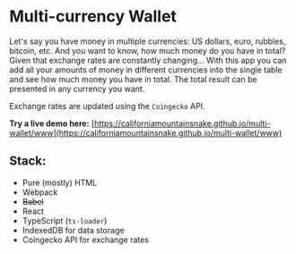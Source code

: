 # Multi-currency Wallet

Let's say you have money in multiple currencies: US dollars, euro, rubbles, bitcoin, etc. And you want to know, how much
money do you have in total? Given that exchange rates are constantly changing... With this app you can add all your
amounts of money in different currencies into the single table and see how much money you have in total. The total
result can be presented in any currency you want.

Exchange rates are updated using the `Coingecko` API.

**Try a live demo here:**
[https://californiamountainsnake.github.io/multi-wallet/www](https://californiamountainsnake.github.io/multi-wallet/www)

## Stack:

- Pure (mostly) HTML
- Webpack
- ~~Babel~~
- React
- TypeScript (`ts-loader`)
- IndexedDB for data storage
- Coingecko API for exchange rates
